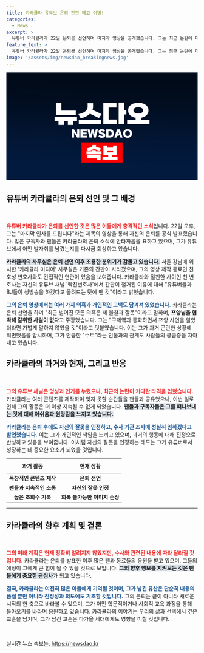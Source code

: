 ```yaml
---
title: 카라큘라 유튜브 은퇴 간판 떼고 이별!
categories:
  - News
excerpt: >
  유튜버 카라큘라가 22일 은퇴를 선언하며 마지막 영상을 공개했습니다. 그는 최근 논란에 대한 해명과 함께 숨겨온 사실을 털어놓았고, 사무실 간판은 철거되었습니다. 그의 진실한 고백이 믿기지 않는 충격적인 결말을 예고합니다.
feature_text: >
  유튜버 카라큘라가 22일 은퇴를 선언하며 마지막 영상을 공개했습니다. 그는 최근 논란에 대한 해명과 함께 숨겨온 사실을 털어놓았고, 사무실 간판은 철거되었습니다. 그의 진실한 고백이 믿기지 않는 충격적인 결말을 예고합니다.
image: '/assets/img/newsdao_breakingnews.jpg'
---
```


<p><img src="/assets/img/newsdao_breakingnews.jpg" alt="koreaapp 속보" /></p>

<h2 data-ke-size="size26">유튜버 카라큘라의 은퇴 선언 및 그 배경</h2>

<p data-ke-size="size16">&nbsp;</p>

<p><b><span style="color: #ee2323;">유튜버 카라큘라가 은퇴를 선언한 것은 많은 이들에게 충격적인 소식</span></b>입니다. 22일 오후, 그는 "마지막 인사를 드립니다"라는 제목의 영상을 통해 자신의 은퇴를 공식 발표했습니다. 많은 구독자와 팬들은 카라큘라의 은퇴 소식에 안타까움을 표하고 있으며, 그가 유튜브에서 어떤 발자취를 남겼는지를 다시금 회상하고 있습니다. </p>

<p><b><span style="background-color: #21538527;">카라큘라의 사무실은 은퇴 선언 이후 조용한 분위기가 감돌고 있습니다.</span></b> 서울 강남에 위치한 '카라큘라 미디어' 사무실은 기존의 간판이 사라졌으며, 그의 영상 제작 동료인 천호성 변호사와도 간접적인 연관이 있음을 보여줍니다. 카라큘라와 절친한 사이인 천 변호사는 자신의 유튜브 채널 '빡친변호사'에서 간판이 철거된 이유에 대해 "유튜버들과 BJ들이 생방송을 하겠다고 몰려드는 탓에 뗀 것"이라고 밝혔습니다. </p>

<p><b><span style="color: #1a5490;">그의 은퇴 영상에서는 여러 가지 의혹과 개인적인 고백도 담겨져 있었습니다.</span></b> 카라큘라는 은퇴 선언을 하며 "최근 벌어진 모든 의혹은 제 불찰과 잘못"이라고 말하며, <b>쯔양님을 협박해 갈취한 사실이 없다</b>고 주장했습니다. 그는 "구제역과 통화하면서 쯔양 사연을 알았더라면 가볍게 말하지 않았을 것"이라고 덧붙였습니다. 이는 그가 과거 곤란한 상황에 직면했음을 암시하며, 그가 언급한 "수트"라는 인물과의 관계도 사람들의 궁금증을 자아내고 있습니다.</p>

<h2 data-ke-size="size26">카라큘라의 과거와 현재, 그리고 반응</h2>

<p data-ke-size="size16">&nbsp;</p>

<p><b><span style="color: #ee2323;">그의 유튜브 채널은 명성과 인기를 누렸으나, 최근의 논란이 커다란 타격을 입혔습니다.</span></b> 카라큘라는 여러 콘텐츠를 제작하며 잊지 못할 순간들을 팬들과 공유했으나, 이번 일로 인해 그의 활동은 더 이상 지속될 수 없게 되었습니다. <b><span style="background-color: #21538527;">팬들과 구독자들은 그를 떠나보내는 것에 대해 아쉬움과 원망감을 느끼고 있습니다.</span></b></p>

<p><b><span style="color: #1a5490;">카라큘라는 은퇴 후에도 자신의 잘못을 인정하고, 수사 기관 조사에 성실히 임하겠다고 발언했습니다.</span></b> 이는 그가 개인적인 책임을 느끼고 있으며, 과거의 행동에 대해 진정으로 반성하고 있음을 보여줍니다. 이처럼 자신의 잘못을 인정하는 태도는 그가 유튜버로서 성장하는 데 중요한 요소가 되었을 것입니다.</p>

<table style="width: 100%; border-collapse: collapse;">
    <thead>
        <tr>
            <th style="text-align: center; height: 30px;">과거 활동</th>
            <th style="text-align: center; height: 30px;">현재 상황</th>
        </tr>
    </thead>
    <tbody>
        <tr>
            <td style="text-align: center; height: 17px;"><b>독창적인 콘텐츠 제작</b></td>
            <td style="text-align: center; height: 17px;"><b>은퇴 선언</b></td>
        </tr>
        <tr>
            <td style="text-align: center; height: 17px;"><b>팬들과 지속적인 소통</b></td>
            <td style="text-align: center; height: 17px;"><b>자신의 잘못 인정</b></td>
        </tr>
        <tr>
            <td style="text-align: center; height: 17px;"><b>높은 조회수 기록</b></td>
            <td style="text-align: center; height: 17px;"><b>회복 불가능한 이미지 손상</b></td>
        </tr>
    </tbody>
</table>

<hr>

<h2 data-ke-size="size26">카라큘라의 향후 계획 및 결론</h2>

<p data-ke-size="size16">&nbsp;</p>

<p><b><span style="color: #ee2323;">그의 미래 계획은 현재 정확히 알려지지 않았지만, 수사와 관련된 내용에 따라 달라질 것입니다.</span></b> 카라큘라는 은퇴를 발표한 이후 많은 팬과 동료들의 응원을 받고 있으며, 그들의 애정이 그에게 큰 힘이 될 수 있을 것으로 보입니다. <b><span style="background-color: #21538527;">그의 향후 행보를 지켜보는 것은 팬들에게 중요한 관심사</span></b>가 되고 있습니다.</p>

<p><b><span style="color: #1a5490;">결국, 카라큘라는 여전히 많은 이들에게 기억될 것이며, 그가 남긴 유산은 단순히 내용의 품질 뿐만 아니라 진정성과 의도에도 기초할 것입니다.</span></b> 그의 은퇴는 끝이 아니라 새로운 시작의 한 축으로 바라볼 수 있으며, 그가 어떤 학문적이거나 사회적 교육 과정을 통해 돌아오기를 바라며 응원하고 있습니다. 카라큘라의 이야기는 우리의 삶과 선택에서 깊은 교훈을 남기며, 그가 남긴 교훈은 다가올 세대에게도 영향을 미칠 것입니다. </p>

<p data-ke-size="size16">&nbsp;</p>
실시간 뉴스 속보는, <a href="https://newsdao.kr" rel="dofollow">https://newsdao.kr</a>


